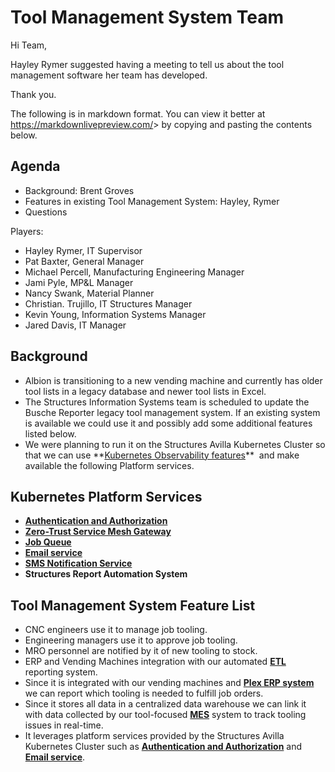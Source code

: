 # Tool Management System Team

Hi Team,

Hayley Rymer suggested having a meeting to tell us about the tool management software her team has developed.

Thank you.

The following is in markdown format. You can view it better at <https://markdownlivepreview.com/>> by copying and pasting the contents below.

## Agenda

- Background: Brent Groves
- Features in existing Tool Management System: Hayley, Rymer
- Questions

Players:

- Hayley Rymer, IT Supervisor
- Pat Baxter, General Manager
- Michael Percell, Manufacturing Engineering Manager
- Jami Pyle, MP&L Manager
- Nancy Swank, Material Planner
- Christian. Trujillo, IT Structures Manager
- Kevin Young, Information Systems Manager
- Jared Davis, IT Manager

## Background

- Albion is transitioning to a new vending machine and currently has older tool lists in a legacy database and newer tool lists in Excel.
- The Structures Information Systems team is scheduled to update the Busche Reporter legacy tool management system. If an existing system is available we could use it and possibly add some additional features listed below.
- We were planning to run it on the Structures Avilla Kubernetes Cluster so that we can use **[Kubernetes Observability features](https://www.cloudbolt.io/blog/kubernetes-observability#:~:text=Kubernetes%20observability%20is%20essential%20for,pinpoint%20issues%20when%20they%20arise.)**  and make available the following Platform services.

## Kubernetes Platform Services

- **[Authentication and Authorization](https://auth0.com/blog/why-auth0-by-okta/)**
- **[Zero-Trust Service Mesh Gateway](https://istio.io/latest/about/service-mesh/)**
- **[Job Queue](https://www.ibm.com/think/topics/redis#:~:text=Redis%20(REmote%20DIctionary%20Server)%20is,speed%2C%20reliability%2C%20and%20performance.)**
- **[Email service](https://mailtrap.io/email-sending/)**
- **[SMS Notification Service](https://novu.co/)**
- **Structures Report Automation System**

## Tool Management System Feature List

- CNC engineers use it to manage job tooling.
- Engineering managers use it to approve job tooling.
- MRO personnel are notified by it of new tooling to stock.
- ERP and Vending Machines integration with our automated **[ETL](https://www.getdbt.com/blog/extract-transform-load)** reporting system.
- Since it is integrated with our vending machines and **[Plex ERP system](https://www.plex.com/products/enterprise-resource-planning)** we can report which tooling is needed to fulfill job orders.
- Since it stores all data in a centralized data warehouse we can link it with data collected by our tool-focused **[MES](http://ibm.com/think/topics/mes-system#:~:text=The%20primary%20purpose%20of%20an,the%20status%20of%20production%20activities.)** system to track tooling issues in real-time.
- It leverages platform services provided by the Structures Avilla Kubernetes Cluster such as **[Authentication and Authorization](https://auth0.com/blog/why-auth0-by-okta/)** and **[Email service](https://mailtrap.io/email-sending/)**.
